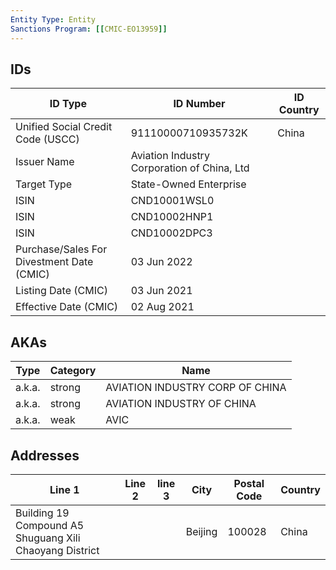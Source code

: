 ```yaml
---
Entity Type: Entity
Sanctions Program: [[CMIC-EO13959]]
---
```


## IDs
| ID Type | ID Number | ID Country |
|---------|-----------|------------|
| Unified Social Credit Code (USCC) | 91110000710935732K | China |
| Issuer Name | Aviation Industry Corporation of China, Ltd |  |
| Target Type | State-Owned Enterprise |  |
| ISIN | CND10001WSL0 |  |
| ISIN | CND10002HNP1 |  |
| ISIN | CND10002DPC3 |  |
| Purchase/Sales For Divestment Date (CMIC) | 03 Jun 2022 |  |
| Listing Date (CMIC) | 03 Jun 2021 |  |
| Effective Date (CMIC) | 02 Aug 2021 |  |


## AKAs
| Type | Category | Name      | 
|------|----------|-----------|
| a.k.a. | strong | AVIATION INDUSTRY CORP OF CHINA |
| a.k.a. | strong | AVIATION INDUSTRY OF CHINA |
| a.k.a. | weak | AVIC |


## Addresses
| Line 1 | Line 2 | line 3 | City | Postal Code| Country | 
|--------|--------|--------|------|------------|---------|
| Building 19 Compound A5 Shuguang Xili Chaoyang District |  |  | Beijing | 100028 | China |

